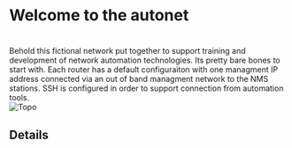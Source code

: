 # Welcome to the autonet <h1>
Behold this fictional network put together to support training and development of network automation technologies. Its pretty bare bones to start with. Each router has a default configuraiton with one managment IP address connected via an out of band managment network to the NMS stations. SSH is configured in order to support connection from automation tools.  
 ![Topo](https://user-images.githubusercontent.com/17169238/65721114-56ac4e00-e0a1-11e9-94f7-63cb6f9258b7.JPG)
 
 ## Details
 
